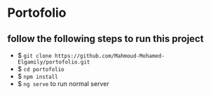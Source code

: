# Portofolio

## follow the following steps to run this project

- $ `git clone https://github.com/Mahmoud-Mohamed-Elgamily/portofolio.git`
- $ `cd portofolio`
- $ `npm install`
- $ `ng serve` to run normal server 
